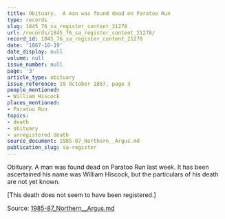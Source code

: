 ```yaml
---
title: Obituary.  A man was found dead on Paratoo Run
type: records
slug: 1845_76_sa_register_content_21278
url: /records/1845_76_sa_register_content_21278/
record_id: 1845_76_sa_register_content_21278
date: '1867-10-19'
date_display: null
volume: null
issue_number: null
page: '3'
article_type: obituary
issue_reference: 19 October 1867, page 3
people_mentioned:
- William Hiscock
places_mentioned:
- Paratoo Run
topics:
- death
- obituary
- unregistered death
source_document: 1985-87_Northern__Argus.md
publication_slug: sa-register
---
```


Obituary.  A man was found dead on Paratoo Run last week.  It has been ascertained his name was William Hiscock, but the particulars of his death are not yet known.

[This death does not seem to have been registered.]

Source: [1985-87_Northern__Argus.md](/downloads/markdown/1985-87_Northern__Argus.md)
